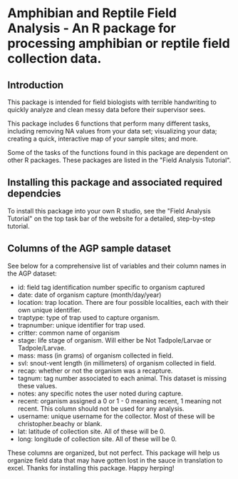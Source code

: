 # Amphibian and Reptile Field Analysis - An R package for processing amphibian or reptile field collection data. 

## Introduction
This package is intended for field biologists with terrible handwriting to quickly analyze and clean messy data before their supervisor sees.

This package includes 6 functions that perform many different tasks, including removing NA values from your data set; visualizing your data; creating a quick, interactive map of your sample sites; and more. 

Some of the tasks of the functions found in this package are dependent on other R packages. These packages are listed in the "Field Analysis Tutorial". 

## Installing this package and associated required dependcies
To install this package into your own R studio, see the "Field Analysis Tutorial" on the top task bar of the website for a detailed, step-by-step tutorial. 

## Columns of the AGP sample dataset
See below for a comprehensive list of variables and their column names in the AGP dataset: 
- id: field tag identification number specific to organism captured
- date: date of organism capture (month/day/year)
- location: trap location. There are four possible localities, each with their own unique identifier. 
- traptype: type of trap used to capture organism. 
- trapnumber: unique identifier for trap used. 
- critter: common name of organism
- stage: life stage of organism. Will either be Not Tadpole/Larvae or Tadpole/Larvae. 
- mass: mass (in grams) of organism collected in field. 
- svl: snout-vent length (in millimeters) of organism collected in field. 
- recap: whether or not the organism was a recapture. 
- tagnum: tag number associated to each animal. This dataset is missing these values. 
- notes: any specific notes the user noted during capture. 
- recent: organism assigned a 0 or 1 - 0 meaning recent, 1 meaning not recent. This column should not be used for any analysis. 
- username: unique username for the collector. Most of these will be christopher.beachy or blank. 
- lat: latitude of collection site. All of these will be 0. 
- long: longitude of collection site. All of these will be 0. 

These columns are organized, but not perfect. This package will help us organize field data that may have gotten lost in the sauce in translation to excel. 
Thanks for installing this package. Happy herping! 